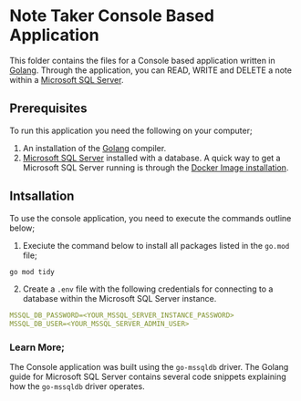  # Note Taker Console Based Application

This folder contains the files for a Console based application written in [Golang](https://golang.org/). Through the application, you can READ, WRITE and DELETE a note within a [Microsoft SQL Server](https://www.microsoft.com/en-us/sql-server/sql-server-2019).

## Prerequisites
To run this application you need the following on your computer;

1. An installation of the [Golang](https://golang.org/) compiler.
2. [Microsoft SQL Server](https://www.microsoft.com/en-us/sql-server/sql-server-2019) installed with a database. A quick way to get a Microsoft SQL Server running is through the [Docker Image installation](https://docs.microsoft.com/en-us/sql/linux/quickstart-install-connect-docker?view=sql-server-ver15).  

## Intsallation
To use the console application, you need to execute the commands outline below;

1. Execiute the command below to install all packages listed in the `go.mod` file;

```bash
go mod tidy
```

2. Create a `.env` file with the following credentials for connecting to a database within the Microsoft SQL Server instance.
```yaml
MSSQL_DB_PASSWORD=<YOUR_MSSQL_SERVER_INSTANCE_PASSWORD>
MSSQL_DB_USER=<YOUR_MSSQL_SERVER_ADMIN_USER>
```

### Learn More; 

The Console application was built using the `go-mssqldb` driver. The Golang guide for Microsoft SQL Server contains several code snippets explaining how the `go-mssqldb` driver operates.
